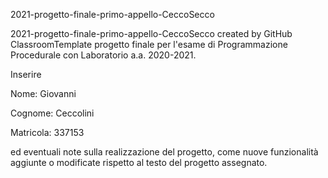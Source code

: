 2021-progetto-finale-primo-appello-CeccoSecco

2021-progetto-finale-primo-appello-CeccoSecco created by GitHub ClassroomTemplate progetto finale per l'esame di Programmazione Procedurale con Laboratorio a.a. 2020-2021.

Inserire

Nome: Giovanni

Cognome: Ceccolini

Matricola: 337153

ed eventuali note sulla realizzazione del progetto, come nuove funzionalità aggiunte o modificate rispetto al testo del progetto assegnato.
